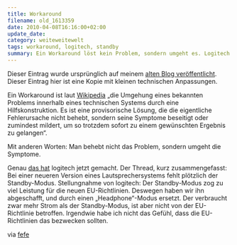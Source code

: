```yaml
---
title: Workaround
filename: old_1613359
date: 2010-04-08T16:16:00+02:00
update_date:
category: weiteweitewelt
tags: workaround, logitech, standby
summary: Ein Workaround löst kein Problem, sondern umgeht es. Logitech hat eine Lösung für zu hohen Energieverbrauch im Standby: Den Standby-Modus umzubenennen.
---
```

Dieser Eintrag wurde ursprünglich auf meinem [alten Blog veröffentlicht](https://stu.blogger.de/stories/1613359/). Dieser Eintrag hier ist eine Kopie mit kleinen technischen Anpassungen.

Ein Workaround ist laut [Wikipedia](http://de.wikipedia.org/wiki/Workaround) „die Umgehung eines bekannten Problems innerhalb eines technischen Systems durch eine Hilfskonstruktion. Es ist eine provisorische Lösung, die die eigentliche Fehlerursache nicht behebt, sondern seine Symptome beseitigt oder zumindest mildert, um so trotzdem sofort zu einem gewünschten Ergebnis zu gelangen“.

Mit anderen Worten: Man behebt nicht das Problem, sondern umgeht die Symptome.

Genau [das hat](http://forums.logitech.com/t5/5-1-Speaker-Systems/Got-a-new-Z-5500-No-Standby-Mode/td-p/428046) logitech jetzt gemacht. Der Thread, kurz zusammengefasst: Bei einer neueren Version eines Lautsprechersystems fehlt plötzlich der Standby-Modus. Stellungnahme von logitech: Der Standby-Modus zog zu viel Leistung für die neuen EU-Richtlinien. Deswegen haben wir ihn abgeschafft, und durch einen „Headphone“-Modus ersetzt. Der verbraucht zwar mehr Strom als der Standby-Modus, ist aber nicht von der EU-Richtlinie betroffen. Irgendwie habe ich nicht das Gefühl, dass die EU-Richtlinien das bezwecken sollten.

via [fefe](http://blog.fefe.de/?ts=b543e337)
